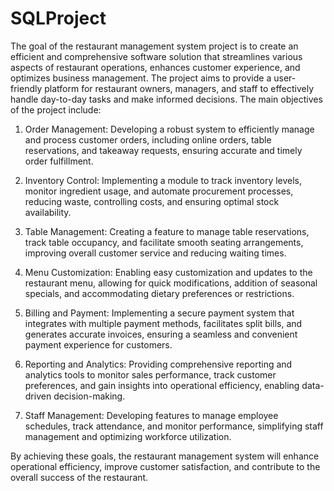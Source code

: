 # SQLProject
The goal of the restaurant management system project is to create an efficient and comprehensive software solution that streamlines various aspects of restaurant operations, enhances customer experience, and optimizes business management. The project aims to provide a user-friendly platform for restaurant owners, managers, and staff to effectively handle day-to-day tasks and make informed decisions.
The main objectives of the project include:

1. Order Management: Developing a robust system to efficiently manage and process customer orders, including online orders, table reservations, and takeaway requests, ensuring accurate and timely order fulfillment.

2. Inventory Control: Implementing a module to track inventory levels, monitor ingredient usage, and automate procurement processes, reducing waste, controlling costs, and ensuring optimal stock availability.

3. Table Management: Creating a feature to manage table reservations, track table occupancy, and facilitate smooth seating arrangements, improving overall customer service and reducing waiting times.

4. Menu Customization: Enabling easy customization and updates to the restaurant menu, allowing for quick modifications, addition of seasonal specials, and accommodating dietary preferences or restrictions.

5. Billing and Payment: Implementing a secure payment system that integrates with multiple payment methods, facilitates split bills, and generates accurate invoices, ensuring a seamless and convenient payment experience for customers.

6. Reporting and Analytics: Providing comprehensive reporting and analytics tools to monitor sales performance, track customer preferences, and gain insights into operational efficiency, enabling data-driven decision-making.

7. Staff Management: Developing features to manage employee schedules, track attendance, and monitor performance, simplifying staff management and optimizing workforce utilization.

By achieving these goals, the restaurant management system will enhance operational efficiency, improve customer satisfaction, and contribute to the overall success of the restaurant.

